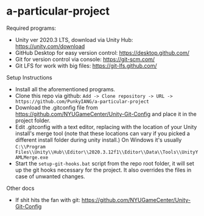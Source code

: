 # a-particular-project
 
Required programs:
- Unity ver 2020.3 LTS, download via Unity Hub: https://unity.com/download
- GitHub Desktop for easy version control: https://desktop.github.com/
- Git for version control via console: https://git-scm.com/
- Git LFS for work with big files: https://git-lfs.github.com/

Setup Instructions
- Install all the aforementioned programs.
- Clone this repo via github: `Add -> Clone repository -> URL -> https://github.com/PunkyIANG/a-particular-project`
- Download the .gitconfig file from https://github.com/NYUGameCenter/Unity-Git-Config and place it in the project folder.
- Edit .gitconfig with a text editor, replacing <path to UnityYAMLMerge> with the location of your Unity install's merge tool (note that these locations can vary if you picked a different install folder during unity install.) On Windows it's usually `C:\\Program Files\\Unity\\Hub\\Editor\\2020.3.12f1\\Editor\\Data\\Tools\\UnityYAMLMerge.exe`
- Start the `setup-git-hooks.bat` script from the repo root folder, it will set up the git hooks necessary for the project. It also overrides the files in case of unwanted changes.



Other docs
- If shit hits the fan with git: https://github.com/NYUGameCenter/Unity-Git-Config
